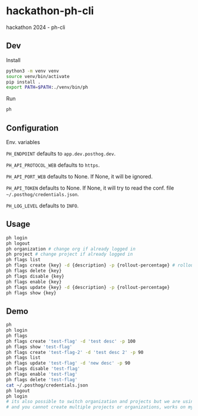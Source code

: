 # hackathon-ph-cli

hackathon 2024 - ph-cli

## Dev

Install

```bash
python3 -m venv venv
source venv/bin/activate
pip install .
export PATH=$PATH:./venv/bin/ph
```

Run

```bash
ph
```

## Configuration

Env. variables

`PH_ENDPOINT` defaults to `app.dev.posthog.dev`.

`PH_API_PROTOCOL_WEB` defaults to `https`.

`PH_API_PORT_WEB` defaults to None. If None, it will be ignored.

`PH_API_TOKEN` defaults to None. If None, it will try to read the conf. file `~/.posthog/credentials.json`.

`PH_LOG_LEVEL` defaults to `INFO`.

## Usage

```bash
ph login
ph logout
ph organization # change org if already logged in
ph project # change project if already logged in
ph flags list
ph flags create {key} -d {description} -p {rollout-percentage} # rollout-percentage defaults to 100
ph flags delete {key}
ph flags disable {key}
ph flags enable {key}
ph flags update {key} -d {description} -p {rollout-percentage}
ph flags show {key}
```

## Demo

```bash
ph
ph login
ph flags
ph flags create 'test-flag' -d 'test desc' -p 100
ph flags show 'test-flag'
ph flags create 'test-flag-2' -d 'test desc 2' -p 90
ph flags list
ph flags update 'test-flag' -d 'new desc' -p 90
ph flags disable 'test-flag'
ph flags enable 'test-flag'
ph flags delete 'test-flag'
cat ~/.posthog/credentials.json
ph logout
ph login
# its also possible to switch organization and projects but we are using the dev instance
# and you cannot create multiple projects or organizations, works on my machine tho.
```
